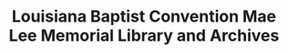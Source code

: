 ---
layout: repo
title: "Louisiana Baptist Convention Mae Lee Memorial Library and Archives"
id: 25253
permalink: repos/25253/
---